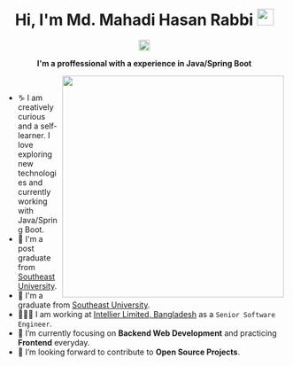 <!-- Header -->
<h1 align="center">
<!--   <img src="https://images.unsplash.com/photo-1484417894907-623942c8ee29?ixlib=rb-1.2.1&ixid=MnwxMjA3fDB8MHxwaG90by1wYWdlfHx8fGVufDB8fHx8&auto=format&fit=crop&w=1632&q=80" width="500"> -->
  
  <br>
  Hi, I'm Md. Mahadi Hasan Rabbi <img src="https://github.com/oHTGo/oHTGo/blob/main/images/hi.gif" width="30px" height="30px">
</h1>

<!-- Counter -->
<p align="center">
  <img alt="Profile 𝚟𝚒𝚎𝚠𝚜" height="20px" src="https://hits.seeyoufarm.com/api/count/incr/badge.svg?url=https://github.com/oHTGo&count_bg=%23579E91&title_bg=%23555555&icon=&icon_color=%23E7E7E7&title=Views&edge_flat=false">
</p>

<p align="center">
  <b>I'm a proffessional with a experience in Java/Spring Boot</b>
</p>

<img align='right' src="https://github.com/oHTGo/oHTGo/blob/main/images/coding.gif" width="400">
<br>

- ♑ I am creatively curious and a self-learner. I love exploring new technologies and currently working with Java/Spring Boot.
- 📓 I'm a post graduate from [Southeast University](https://juniv.edu/).
- 📓 I'm a graduate from [Southeast University](https://seu.edu.bd/).
- 👨🏻‍💻 I am working at [Intellier Limited, Bangladesh](https://www.intellier.com/) as a `Senior Software Engineer`.
- 🌱 I’m currently focusing on **Backend Web Development** and practicing **Frontend** everyday.
- 💬 I’m looking forward to contribute to **Open Source Projects**.


</details>
